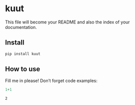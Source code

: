 kuut
================

<!-- WARNING: THIS FILE WAS AUTOGENERATED! DO NOT EDIT! -->

This file will become your README and also the index of your
documentation.

## Install

``` sh
pip install kuut
```

## How to use

Fill me in please! Don’t forget code examples:

``` python
1+1
```

    2
